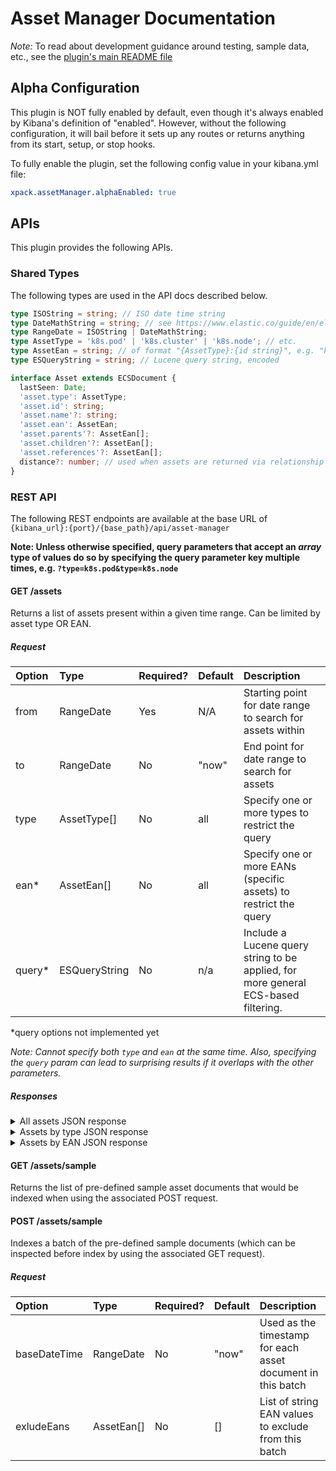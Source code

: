 # Asset Manager Documentation

_Note:_ To read about development guidance around testing, sample data, etc., see the
[plugin's main README file](../README.md)

## Alpha Configuration

This plugin is NOT fully enabled by default, even though it's always enabled
by Kibana's definition of "enabled". However, without the following configuration,
it will bail before it sets up any routes or returns anything from its
start, setup, or stop hooks.

To fully enable the plugin, set the following config value in your kibana.yml file:

```yaml
xpack.assetManager.alphaEnabled: true
```

## APIs

This plugin provides the following APIs.

### Shared Types

The following types are used in the API docs described below.

```ts
type ISOString = string; // ISO date time string
type DateMathString = string; // see https://www.elastic.co/guide/en/elasticsearch/reference/current/common-options.html#date-math
type RangeDate = ISOString | DateMathString;
type AssetType = 'k8s.pod' | 'k8s.cluster' | 'k8s.node'; // etc.
type AssetEan = string; // of format "{AssetType}:{id string}", e.g. "k8s.pod:my-pod-id-123xyz"
type ESQueryString = string; // Lucene query string, encoded

interface Asset extends ECSDocument {
  lastSeen: Date;
  'asset.type': AssetType;
  'asset.id': string;
  'asset.name'?: string;
  'asset.ean': AssetEan;
  'asset.parents'?: AssetEan[];
  'asset.children'?: AssetEan[];
  'asset.references'?: AssetEan[];
  distance?: number; // used when assets are returned via relationship to another asset
}
```

### REST API

The following REST endpoints are available at the base URL of `{kibana_url}:{port}/{base_path}/api/asset-manager`

**Note: Unless otherwise specified, query parameters that accept an _array_ type of values do so by specifying the
query parameter key multiple times, e.g. `?type=k8s.pod&type=k8s.node`**

#### GET /assets

Returns a list of assets present within a given time range. Can be limited by asset type OR EAN.

##### Request

| Option  | Type          | Required? | Default | Description                                                                        |
| :------ | :------------ | :-------- | :------ | :--------------------------------------------------------------------------------- |
| from    | RangeDate     | Yes       | N/A     | Starting point for date range to search for assets within                          |
| to      | RangeDate     | No        | "now"   | End point for date range to search for assets                                      |
| type    | AssetType[]   | No        | all     | Specify one or more types to restrict the query                                    |
| ean\*   | AssetEan[]    | No        | all     | Specify one or more EANs (specific assets) to restrict the query                   |
| query\* | ESQueryString | No        | n/a     | Include a Lucene query string to be applied, for more general ECS-based filtering. |

\*query options not implemented yet

_Note: Cannot specify both `type` and `ean` at the same time. Also, specifying the `query` param can lead to surprising results if it overlaps with the other parameters._

##### Responses

<details>

<summary>All assets JSON response</summary>

```curl
GET /assets?from=2022-02-07T00:00:00.000Z&to=2022-02-07T16:00:00.000Z

{
  "results": [
    {
      "@timestamp": "2022-02-07T14:04:40.000Z",
      "asset.type": "k8s.cluster",
      "asset.id": "my-cluster-1",
      "asset.name": "my-cluster-1",
      "asset.ean": "k8s.cluster:my-cluster-1",
      "asset.parents": [],
      "asset.children": [],
      "asset.references": []
    },
    {
      "@timestamp": "2022-02-07T14:04:40.000Z",
      "asset.type": "k8s.node",
      "asset.id": "kn101",
      "asset.name": "node-101",
      "asset.ean": "k8s.node:node-101",
      "asset.parents": ["k8s.cluster:my-cluster-1"],
      "asset.children": [],
      "asset.references": []
    },
    {
      "@timestamp": "2022-02-07T14:04:40.000Z",
      "asset.type": "k8s.node",
      "asset.id": "kn102",
      "asset.name": "node-102",
      "asset.ean": "k8s.node:node-102",
      "asset.parents": ["k8s.cluster:my-cluster-1"],
      "asset.children": [],
      "asset.references": []
    },
    {
      "@timestamp": "2022-02-07T14:04:40.000Z",
      "asset.type": "k8s.pod",
      "asset.id": "kp2040",
      "asset.name": "pod-2q5m",
      "asset.ean": "k8s.pod:pod-2q5m",
      "asset.parents": ["k8s.node:node-101"],
      "asset.children": [],
      "asset.references": []
    },
    {
      "@timestamp": "2022-02-07T14:04:40.000Z",
      "asset.type": "k8s.pod",
      "asset.id": "kp2055",
      "asset.name": "pod-6r1z",
      "asset.ean": "k8s.pod:pod-6r1z",
      "asset.parents": ["k8s.node:node-101"],
      "asset.children": [],
      "asset.references": []
    },
    {
      "@timestamp": "2022-02-07T14:04:40.000Z",
      "asset.type": "k8s.pod",
      "asset.id": "kp3987",
      "asset.name": "pod-9e2w",
      "asset.ean": "k8s.pod:pod-9e2w",
      "asset.parents": ["k8s.node:node-102"],
      "asset.children": [],
      "asset.references": []
    },
    {
      "@timestamp": "2022-02-07T14:04:40.000Z",
      "asset.type": "k8s.pod",
      "asset.id": "kp3987",
      "asset.name": "pod-9e2w",
      "asset.ean": "k8s.pod:pod-9e2w",
      "asset.parents": ["k8s.node:node-102"],
      "asset.children": [],
      "asset.references": []
    }
  ]
}
```

</details>

<details>

<summary>Assets by type JSON response</summary>

```curl
GET /assets?from=2022-02-07T00:00:00.000Z&to=2022-02-07T16:00:00.000Z&types=k8s.pod

{
  "results": [
    {
      "@timestamp": "2022-02-07T14:04:40.000Z",
      "asset.type": "k8s.pod",
      "asset.id": "kp2040",
      "asset.name": "pod-2q5m",
      "asset.ean": "k8s.pod:pod-2q5m",
      "asset.parents": ["k8s.node:node-101"],
      "asset.children": [],
      "asset.references": []
    },
    {
      "@timestamp": "2022-02-07T14:04:40.000Z",
      "asset.type": "k8s.pod",
      "asset.id": "kp2055",
      "asset.name": "pod-6r1z",
      "asset.ean": "k8s.pod:pod-6r1z",
      "asset.parents": ["k8s.node:node-101"],
      "asset.children": [],
      "asset.references": []
    },
    {
      "@timestamp": "2022-02-07T14:04:40.000Z",
      "asset.type": "k8s.pod",
      "asset.id": "kp3987",
      "asset.name": "pod-9e2w",
      "asset.ean": "k8s.pod:pod-9e2w",
      "asset.parents": ["k8s.node:node-102"],
      "asset.children": [],
      "asset.references": []
    },
    {
      "@timestamp": "2022-02-07T14:04:40.000Z",
      "asset.type": "k8s.pod",
      "asset.id": "kp3987",
      "asset.name": "pod-9e2w",
      "asset.ean": "k8s.pod:pod-9e2w",
      "asset.parents": ["k8s.node:node-102"],
      "asset.children": [],
      "asset.references": []
    }
  ]
}
```

</details>

<details>

<summary>Assets by EAN JSON response</summary>

```curl
GET /assets?from=2022-02-07T00:00:00.000Z&to=2022-02-07T16:00:00.000Z&eans=k8s.node:node-101,k8s.pod:pod-6r1z

{
  "results": [
    {
      "@timestamp": "2022-02-07T14:04:40.000Z",
      "asset.type": "k8s.node",
      "asset.id": "kn101",
      "asset.name": "node-101",
      "asset.ean": "k8s.node:node-101",
      "asset.parents": ["k8s.cluster:my-cluster-1"],
      "asset.children": [],
      "asset.references": []
    },
    {
      "@timestamp": "2022-02-07T14:04:40.000Z",
      "asset.type": "k8s.pod",
      "asset.id": "kp2055",
      "asset.name": "pod-6r1z",
      "asset.ean": "k8s.pod:pod-6r1z",
      "asset.parents": ["k8s.node:node-101"],
      "asset.children": [],
      "asset.references": []
    }
  ]
}
```

</details>

<a name="sample-data" id="sample-data"></a>

#### GET /assets/sample

Returns the list of pre-defined sample asset documents that would be indexed
when using the associated POST request.

#### POST /assets/sample

Indexes a batch of the pre-defined sample documents (which can be inspected before
index by using the associated GET request).

##### Request

| Option       | Type       | Required? | Default | Description                                                 |
| :----------- | :--------- | :-------- | :------ | :---------------------------------------------------------- |
| baseDateTime | RangeDate  | No        | "now"   | Used as the timestamp for each asset document in this batch |
| exludeEans   | AssetEan[] | No        | []      | List of string EAN values to exclude from this batch        |
